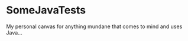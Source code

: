 SomeJavaTests
=============

My personal canvas for anything mundane that comes to mind and uses Java...
